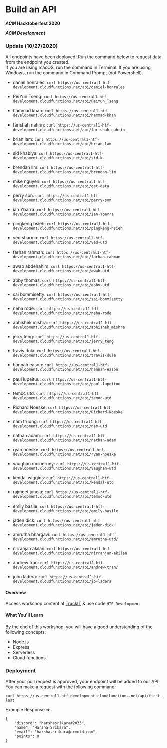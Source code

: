 # Build an API
**_ACM_ Hacktoberfest 2020**

**_ACM Development_**

### Update (10/27/2020)

All endpoints have been deployed! Run the command below to request data from the endpoint you created.  
If you are using macOS, run the command in Terminal. If you are using Windows, run the command in Command Prompt (not Powershell).  


 - daniel honrales: `curl https://us-central1-htf-development.cloudfunctions.net/api/daniel-honrales`

 - PeiYun Tseng: `curl https://us-central1-htf-development.cloudfunctions.net/api/PeiYun_Tseng`

 - hammad khan: `curl https://us-central1-htf-development.cloudfunctions.net/api/hammad-khan`

 - farishah nahrin: `curl https://us-central1-htf-development.cloudfunctions.net/api/farishah-nahrin`

 - brian lam: `curl https://us-central1-htf-development.cloudfunctions.net/api/brian-lam`

 - sid khabiya: `curl https://us-central1-htf-development.cloudfunctions.net/api/sid-k`

 - brendan lim: `curl https://us-central1-htf-development.cloudfunctions.net/api/brendan-lim`

 - mike nguyen: `curl https://us-central1-htf-development.cloudfunctions.net/api/get-data`

 - perry son: `curl https://us-central1-htf-development.cloudfunctions.net/api/perry-son`

 - ian Ybarra: `curl https://us-central1-htf-development.cloudfunctions.net/api/Ian-Ybarra`

 - pingkeng hsieh: `curl https://us-central1-htf-development.cloudfunctions.net/api/pingkeng-hsieh`

 - ved sharma: `curl https://us-central1-htf-development.cloudfunctions.net/api/ved-utd`

 - farhan rahman: `curl https://us-central1-htf-development.cloudfunctions.net/api/farhan-rahman`

 - awab abdelrahim: `curl https://us-central1-htf-development.cloudfunctions.net/api/awab-utd`

 - abby thomas: `curl https://us-central1-htf-development.cloudfunctions.net/api/abby-utd`

 - sai bommisetty: `curl https://us-central1-htf-development.cloudfunctions.net/api/sai-bommisetty`

 - neha rode: `curl https://us-central1-htf-development.cloudfunctions.net/api/neha-rode`

 - abhishek mishra: `curl https://us-central1-htf-development.cloudfunctions.net/api/abhishek_mishra`

 - jerry teng: `curl https://us-central1-htf-development.cloudfunctions.net/api/jerry_teng`

 - travis dula: `curl https://us-central1-htf-development.cloudfunctions.net/api/travis-dula`

 - hannah eason: `curl https://us-central1-htf-development.cloudfunctions.net/api/hannah-eason`

 - paul lupeituu: `curl https://us-central1-htf-development.cloudfunctions.net/api/paul-lupeituu`

 - temoc utd: `curl https://us-central1-htf-development.cloudfunctions.net/api/temoc-utd`

 - Richard Noeske: `curl https://us-central1-htf-development.cloudfunctions.net/api/Richard-Noeske`

 - nam truong: `curl https://us-central1-htf-development.cloudfunctions.net/api/nam-utd`

 - nathan adam: `curl https://us-central1-htf-development.cloudfunctions.net/api/nathan-adam`

 - ryan noeske: `curl https://us-central1-htf-development.cloudfunctions.net/api/ryan-noeske`

 - vaughan mcinerney: `curl https://us-central1-htf-development.cloudfunctions.net/api/vaughan-utd`

 - kendal wiggins: `curl https://us-central1-htf-development.cloudfunctions.net/api/kendal-utd`

 - rajmeet juneja: `curl https://us-central1-htf-development.cloudfunctions.net/api/temoc-utd`

 - emily basile: `curl https://us-central1-htf-development.cloudfunctions.net/api/emily-basile`

 - jaden dick: `curl https://us-central1-htf-development.cloudfunctions.net/api/jaden-dick`

 - amrutha bhargavi: `curl https://us-central1-htf-development.cloudfunctions.net/api/amrutha-utd/`

 - nirranjan akilan: `curl https://us-central1-htf-development.cloudfunctions.net/api/nirranjan-akilan`

 - andrew tran: `curl https://us-central1-htf-development.cloudfunctions.net/api/andrew-tran/`

 - john ladera: `curl https://us-central1-htf-development.cloudfunctions.net/api/jb-ladera`


#### Overview

Access workshop content at [TrackIT](https://trackit.acmutd.co) & use code `HTF Development`

#### What You'll Learn

By the end of this workshop, you will have a good understanding of the following concepts:
 - Node.js
 - Express
 - Serverless
 - Cloud functions

### Deployment
After your pull request is approved, your endpoint will be added to our API! You can make a request with the following  command:

`curl https://us-central1-htf-development.cloudfunctions.net/api/first-last`

Example Response =>
```
{
    "discord": "harshasrikara#2033",
    "name": "Harsha Srikara",
    "email": "harsha.srikara@acmutd.com",
    "points": 0
}
```

